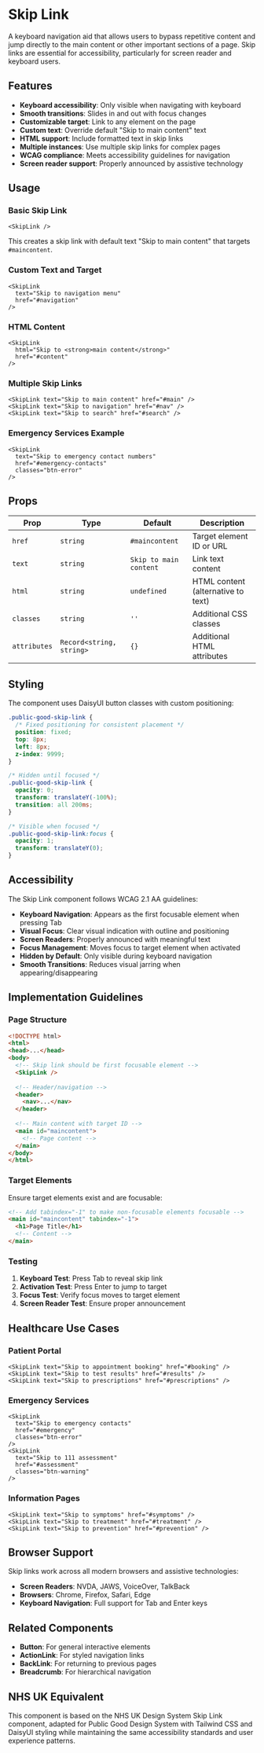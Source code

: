 # Skip Link

A keyboard navigation aid that allows users to bypass repetitive content and jump directly to the main content or other important sections of a page. Skip links are essential for accessibility, particularly for screen reader and keyboard users.

## Features

- **Keyboard accessibility**: Only visible when navigating with keyboard
- **Smooth transitions**: Slides in and out with focus changes
- **Customizable target**: Link to any element on the page
- **Custom text**: Override default "Skip to main content" text
- **HTML support**: Include formatted text in skip links
- **Multiple instances**: Use multiple skip links for complex pages
- **WCAG compliance**: Meets accessibility guidelines for navigation
- **Screen reader support**: Properly announced by assistive technology

## Usage

### Basic Skip Link

```svelte
<SkipLink />
```

This creates a skip link with default text "Skip to main content" that targets `#maincontent`.

### Custom Text and Target

```svelte
<SkipLink 
  text="Skip to navigation menu"
  href="#navigation"
/>
```

### HTML Content

```svelte
<SkipLink 
  html="Skip to <strong>main content</strong>"
  href="#content"
/>
```

### Multiple Skip Links

```svelte
<SkipLink text="Skip to main content" href="#main" />
<SkipLink text="Skip to navigation" href="#nav" />
<SkipLink text="Skip to search" href="#search" />
```

### Emergency Services Example

```svelte
<SkipLink 
  text="Skip to emergency contact numbers"
  href="#emergency-contacts"
  classes="btn-error"
/>
```

## Props

| Prop | Type | Default | Description |
|------|------|---------|-------------|
| `href` | `string` | `#maincontent` | Target element ID or URL |
| `text` | `string` | `Skip to main content` | Link text content |
| `html` | `string` | `undefined` | HTML content (alternative to text) |
| `classes` | `string` | `''` | Additional CSS classes |
| `attributes` | `Record<string, string>` | `{}` | Additional HTML attributes |

## Styling

The component uses DaisyUI button classes with custom positioning:

```css
.public-good-skip-link {
  /* Fixed positioning for consistent placement */
  position: fixed;
  top: 8px;
  left: 8px;
  z-index: 9999;
}

/* Hidden until focused */
.public-good-skip-link {
  opacity: 0;
  transform: translateY(-100%);
  transition: all 200ms;
}

/* Visible when focused */
.public-good-skip-link:focus {
  opacity: 1;
  transform: translateY(0);
}
```

## Accessibility

The Skip Link component follows WCAG 2.1 AA guidelines:

- **Keyboard Navigation**: Appears as the first focusable element when pressing Tab
- **Visual Focus**: Clear visual indication with outline and positioning
- **Screen Readers**: Properly announced with meaningful text
- **Focus Management**: Moves focus to target element when activated
- **Hidden by Default**: Only visible during keyboard navigation
- **Smooth Transitions**: Reduces visual jarring when appearing/disappearing

## Implementation Guidelines

### Page Structure

```html
<!DOCTYPE html>
<html>
<head>...</head>
<body>
  <!-- Skip link should be first focusable element -->
  <SkipLink />
  
  <!-- Header/navigation -->
  <header>
    <nav>...</nav>
  </header>
  
  <!-- Main content with target ID -->
  <main id="maincontent">
    <!-- Page content -->
  </main>
</body>
</html>
```

### Target Elements

Ensure target elements exist and are focusable:

```html
<!-- Add tabindex="-1" to make non-focusable elements focusable -->
<main id="maincontent" tabindex="-1">
  <h1>Page Title</h1>
  <!-- Content -->
</main>
```

### Testing

1. **Keyboard Test**: Press Tab to reveal skip link
2. **Activation Test**: Press Enter to jump to target
3. **Focus Test**: Verify focus moves to target element
4. **Screen Reader Test**: Ensure proper announcement

## Healthcare Use Cases

### Patient Portal

```svelte
<SkipLink text="Skip to appointment booking" href="#booking" />
<SkipLink text="Skip to test results" href="#results" />
<SkipLink text="Skip to prescriptions" href="#prescriptions" />
```

### Emergency Services

```svelte
<SkipLink 
  text="Skip to emergency contacts" 
  href="#emergency"
  classes="btn-error" 
/>
<SkipLink 
  text="Skip to 111 assessment" 
  href="#assessment"
  classes="btn-warning" 
/>
```

### Information Pages

```svelte
<SkipLink text="Skip to symptoms" href="#symptoms" />
<SkipLink text="Skip to treatment" href="#treatment" />
<SkipLink text="Skip to prevention" href="#prevention" />
```

## Browser Support

Skip links work across all modern browsers and assistive technologies:

- **Screen Readers**: NVDA, JAWS, VoiceOver, TalkBack
- **Browsers**: Chrome, Firefox, Safari, Edge
- **Keyboard Navigation**: Full support for Tab and Enter keys

## Related Components

- **Button**: For general interactive elements
- **ActionLink**: For styled navigation links
- **BackLink**: For returning to previous pages
- **Breadcrumb**: For hierarchical navigation

## NHS UK Equivalent

This component is based on the NHS UK Design System Skip Link component, adapted for Public Good Design System with Tailwind CSS and DaisyUI styling while maintaining the same accessibility standards and user experience patterns.
